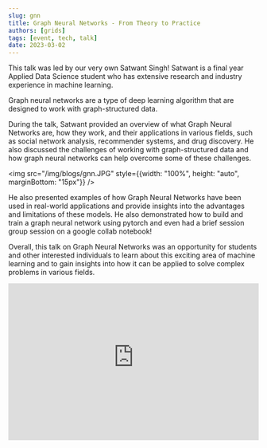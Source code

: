 ```yaml
---
slug: gnn
title: Graph Neural Networks - From Theory to Practice
authors: [grids]
tags: [event, tech, talk]
date: 2023-03-02
---
```


This talk was led by our very own Satwant Singh! Satwant is a final year Applied Data Science student who has extensive research and industry experience in machine learning.

Graph neural networks are a type of deep learning algorithm that are designed to work with graph-structured data.

During the talk, Satwant provided an overview of what Graph Neural Networks are, how they work, and their applications in various fields, such as social network analysis, recommender systems, and drug discovery. He also discussed the challenges of working with graph-structured data and how graph neural networks can help overcome some of these challenges.

<img src="/img/blogs/gnn.JPG" style={{width: "100%", height: "auto", marginBottom: "15px"}} />

<!-- truncate -->

He also presented examples of how Graph Neural Networks have been used in real-world applications and provide insights into the advantages and limitations of these models. He also demonstrated how to build and train a graph neural network using pytorch and even had a brief session group session on a google collab notebook!

Overall, this talk on Graph Neural Networks was an opportunity for students and other interested individuals to learn about this exciting area of machine learning and to gain insights into how it can be applied to solve complex problems in various fields.

<p>
<iframe width="100%" height="315" src="https://www.youtube-nocookie.com/embed/RuMMkqoY580?si=i0g9xr9jdiHVrQpb" frameborder="0" allow="accelerometer; autoplay; clipboard-write; encrypted-media; gyroscope; picture-in-picture; web-share" allowfullscreen></iframe>
</p>
